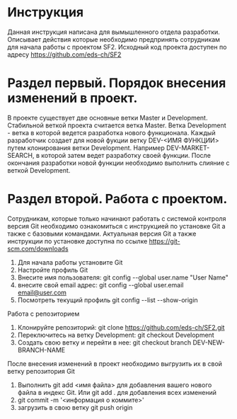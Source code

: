 # Инструкция

Данная инструкция написана для вымышленного отдела разработки. Описывает действия которые необходимо предпринять сотрудникам для начала работы с проектом SF2. Исходный код проекта доступен по адресу https://github.com/eds-ch/SF2

# Раздел первый. Порядок внесения изменений в проект. 

В проекте существует две основные ветки Master и Development. Cтабильной веткой проекта считается ветка Master. Ветка Development - ветка в которой ведется разработка нового функционала. Каждый разработчик создает для новой фукции ветку DEV-<ИМЯ ФУНКЦИИ> путем клонирования ветки Development. Например DEV-MARKET-SEARCH, в которой затем ведет разработку своей функции. После окончания разработки новой функции необходимо выполнить слияние с веткой Development. 

# Раздел второй. Работа с проектом.

Сотрудникам, которые только начинают работать с системой контроля версия Git необходимо ознакомиться с инструкцией по установке Git а также с базовыми командами. Актуальная версия Git а также инструкции по установке доступна по ссылке https://git-scm.com/downloads

1) Для начала работы установите Git
2) Настройте профиль Git 
3) Внесите имя пользователя: git config --global user.name "User Name"
4) внесите свой email адрес: git config --global user.email email@user.com
5) Посмотреть текущий профиль git config --list --show-origin


Работа с репозиторием
1) Клонируйте репозиторий: git clone https://github.com/eds-ch/SF2.git 
2) Переключитесь на ветку Development: git checkout Development
3) Создать свою ветку и перейти в нее: git checkout branch DEV-NEW-BRANCH-NAME

После внесения изменений в проект необходимо выгрузить их в свой ветку репозитория Git

1) Выполнить git add <имя файла> для добавления вашего нового файла в индекс Git. Или git add . для добавления всех изменений
2) git commit -m '<информация о коммите>'
3) загрузить в свою ветку git push origin <name of branch>

 
